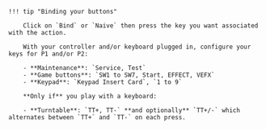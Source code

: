     !!! tip "Binding your buttons" 

        Click on `Bind` or `Naive` then press the key you want associated with the action.

        With your controller and/or keyboard plugged in, configure your keys for P1 and/or P2:  

		- **Maintenance**: `Service, Test`
		- **Game buttons**: `SW1 to SW7, Start, EFFECT, VEFX` 
		- **Keypad**: `Keypad Insert Card`, `1 to 9`

		**Only if** you play with a keyboard:

		- **Turntable**: `TT+, TT-` **and optionally** `TT+/-` which alternates between `TT+` and `TT-` on each press.